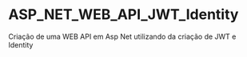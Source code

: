 # ASP_NET_WEB_API_JWT_Identity
Criação de uma WEB API em Asp Net utilizando da criação de JWT e Identity
